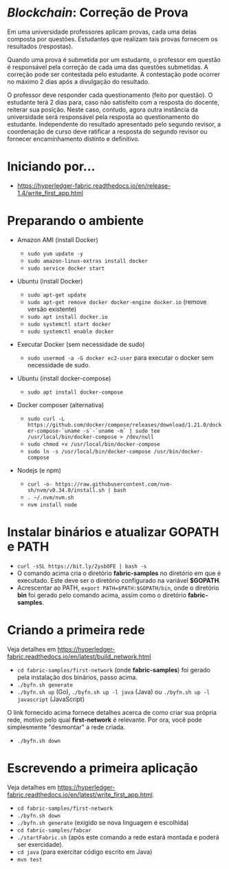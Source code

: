 # _Blockchain_: Correção de Prova

Em uma universidade professores aplicam provas, cada uma delas composta por questões. Estudantes que realizam tais provas fornecem os resultados (respostas).

Quando uma prova é submetida por um estudante, o professor em questão é responsável pela correção de cada uma das questões submetidas. A correção pode ser contestada pelo estudante. A contestação pode ocorrer no máximo 2 dias após a divulgação do resultado.

O professor deve responder cada questionamento (feito por questão). O estudante terá 2 dias para, caso não satisfeito com a resposta do docente, reiterar sua posição. Neste caso, contudo, agora outra instância da universidade será responsável pela resposta ao questionamento do estudante. Independente do resultado apresentado pelo segundo revisor, a coordenação de curso deve ratificar a resposta do segundo revisor ou fornecer encaminhamento distinto e definitivo.

# Iniciando por...

- https://hyperledger-fabric.readthedocs.io/en/release-1.4/write_first_app.html

# Preparando o ambiente

- Amazon AMI (install Docker)

  - `sudo yum update -y`
  - `sudo amazon-linux-extras install docker`
  - `sudo service docker start`

- Ubuntu (install Docker)

  - `sudo apt-get update`
  - `sudo apt-get remove docker docker-engine docker.io` (remove versão existente)
  - `sudo apt install docker.io`
  - `sudo systemctl start docker`
  - `sudo systemctl enable docker`

- Executar Docker (sem necessidade de sudo)

  - `sudo usermod -a -G docker ec2-user` para executar o docker sem necessidade de sudo.
  
- Ubuntu (install docker-compose)
  - `sudo apt install docker-compose` 

- Docker composer (alternativa)
  - `` sudo curl -L https://github.com/docker/compose/releases/download/1.21.0/docker-compose-`uname -s`-`uname -m` | sudo tee /usr/local/bin/docker-compose > /dev/null ``
  - `sudo chmod +x /usr/local/bin/docker-compose`
  - `sudo ln -s /usr/local/bin/docker-compose /usr/bin/docker-compose`
  
- Nodejs (e npm)
  - `curl -o- https://raw.githubusercontent.com/nvm-sh/nvm/v0.34.0/install.sh | bash`
  - `. ~/.nvm/nvm.sh`
  - `nvm install node`

# Instalar binários e atualizar GOPATH e PATH

- `curl -sSL https://bit.ly/2ysbOFE | bash -s`
- O comando acima cria o diretório **fabric-samples** no diretório em que é executado. Este deve ser
  o diretório configurado na variável **\$GOPATH**.
- Acrescentar ao PATH, `export PATH=$PATH:$GOPATH/bin`, onde o diretório **bin** foi gerado pelo comando acima, assim como o diretório **fabric-samples**.

# Criando a primeira rede

Veja detalhes em https://hyperledger-fabric.readthedocs.io/en/latest/build_network.html

- `cd fabric-samples/first-network` (onde **fabric-samples**) foi gerado pela instalação dos binários, passo acima.
- `./byfn.sh generate`
- `./byfn.sh up` (Go), `./byfn.sh up -l java` (Java) ou `./byfn.sh up -l javascript` (JavaScript)

O link fornecido acima fornece detalhes acerca de como criar sua própria rede, motivo pelo qual **first-network** é relevante. Por ora, você pode simplesmente "desmontar" a rede criada.

- `./byfn.sh down`

# Escrevendo a primeira aplicação

Veja detalhes em https://hyperledger-fabric.readthedocs.io/en/latest/write_first_app.html.

- `cd fabric-samples/first-network`
- `./byfn.sh down`
- `./byfn.sh generate` (exigido se nova linguagem é escolhida)
- `cd fabric-samples/fabcar`
- `./startFabric.sh` (após este comando a rede estará montada e poderá ser exercidade).
- `cd java` (para exercitar código escrito em Java)
- `mvn test`
